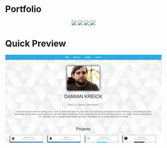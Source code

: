 # Portfolio

<p align="center"><img src="https://img.shields.io/badge/Made With-React-blue.svg"/> 
<img src="https://img.shields.io/badge/Status-Deployed-brightgreen.svg"/> 
<a href="https://dkreick.github.io/Portfolio/">
<img src="https://img.shields.io/badge/Link-Here!-yellow.svg"/> 
</a>
<img src="https://img.shields.io/badge/Projects-8-orange.svg"/></p> 

# Quick Preview

<p align="center"><img src="src/assets/Projects/portfolio.jpg"/></p>